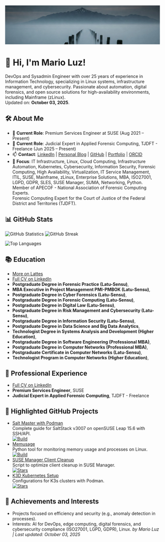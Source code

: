 ![Banner](banner.jpeg)

# 👋 Hi, I'm Mario Luz!

DevOps and Sysadmin Engineer with over 25 years of experience in Information Technology, specializing in Linux systems, infrastructure management, and cybersecurity. Passionate about automation, digital forensics, and open source solutions for high-availability environments, including Mainframe (zLinux).  
Updated on: **October 03, 2025**.

## 🛠️ About Me
- 💼 **Current Role**: Premium Services Engineer at SUSE (Aug 2021 – Present)
- 💼 **Current Role**: Judicial Expert in Applied Forensic Computing, TJDFT - Freelance (Jun 2025 – Present)
- 📫 **Contact**: [LinkedIn](https://www.linkedin.com/in/mariosergiosl/) | [Personal Blog](https://nordico.club) | [GitHub](https://github.com/mariosergiosl) | [Portfolio](https://lattes.cnpq.br/2504292559472109) | [ORCID](https://orcid.org/0009-0006-3750-1871)
- 🎯 **Focus**: IT Infrastructure, Linux, Cloud Computing, Infrastructure Automation, Kubernetes, Cybersecurity, Information Security, Forensic Computing, High Availability, Virtualization, IT Service Management, ITIL, SUSE, Mainframe, zLinux, Enterprise Solutions, MBA, ISO27001, LGPD, GDPR, SLES, SUSE Manager, SUMA, Networking, Python.
Member of APECOF - National Association of Forensic Computing Experts.  
Forensic Computing Expert for the Court of Justice of the Federal District and Territories (TJDFT).

## 📊 GitHub Stats
![GitHub Statistics](https://github-readme-stats.vercel.app/api?username=mariosergiosl&show_icons=true&theme=radical&hide_border=true) ![GitHub Streak](https://github-readme-streak-stats.herokuapp.com/?user=mariosergiosl&theme=radical)

![Top Languages](https://github-readme-stats.vercel.app/api/top-langs/?username=mariosergiosl&layout=compact&theme=radical&hide_border=true)

## 📚 Education
- [More on Lattes](http://lattes.cnpq.br/2504292559472109)
- [Full CV on LinkedIn](https://www.linkedin.com/in/mariosergiosl/)
- **Postgraduate Degree in Forensic Practice (Latu-Sensu)**,
- **MBA Executive in Project Management PMI-PMBOK (Latu-Sensu)**,
- **Postgraduate Degree in Cyber Forensics (Latu-Sensu)**,
- **Postgraduate Degree in Forensic Computing (Latu-Sensu)**,
- **Postgraduate Degree in Digital Law (Latu-Sensu)**,
- **Postgraduate Degree in Risk Management and Cybersecurity (Latu-Sensu)**,
- **Postgraduate Degree in Information Security (Latu-Sensu)**,
- **Postgraduate Degree in Data Science and Big Data Analytics**,
- **Technologist Degree in Systems Analysis and Development (Higher Education)**,
- **Postgraduate Degree in Software Engineering (Professional MBA)**,
- **Postgraduate Degree in Computer Networks (Professional MBA)**,
- **Postgraduate Certificate in Computer Networks (Latu-Sensu)**,
- **Technologist Program in Computer Networks (Higher Education)**,

## 💼 Professional Experience
- [Full CV on LinkedIn](https://www.linkedin.com/in/mariosergiosl/)
- **Premium Services Engineer**, SUSE 
- **Judicial Expert in Applied Forensic Computing**, TJDFT - Freelance 

## 🚀 Highlighted GitHub Projects
- [Salt Master with Podman](https://github.com/mariosergiosl/salt-master)  
  Complete guide for SaltStack v3007 on openSUSE Leap 15.6 with SSH/API.  
  [![Build](https://img.shields.io/github/actions/workflow/status/mariosergiosl/salt-master/ci.yml?label=Build)](https://github.com/mariosergiosl/salt-master/actions)
- [Memusage](https://github.com/mariosergiosl/memusage)  
  Python tool for monitoring memory usage and processes on Linux.  
  [![Build](https://img.shields.io/github/actions/workflow/status/mariosergiosl/memusage/ci.yml?label=Build)](https://github.com/mariosergiosl/memusage/actions)
- [SUSE Manager Client Cleanup](https://github.com/mariosergiosl/susemanager-client-cleanup)  
  Script to optimize client cleanup in SUSE Manager.  
  [![Stars](https://img.shields.io/github/stars/mariosergiosl/susemanager-client-cleanup)](https://github.com/mariosergiosl/susemanager-client-cleanup)
- [K3D Kubernetes Setup](https://github.com/mariosergiosl/k3d)  
  Configurations for K3s clusters with Podman.  
  [![Stars](https://img.shields.io/github/stars/mariosergiosl/k3d)](https://github.com/mariosergiosl/k3d)

## 🌟 Achievements and Interests
- Projects focused on efficiency and security (e.g., anomaly detection in processes).
- Interests: AI for DevOps, edge computing, digital forensics, and cybersecurity compliance (ISO27001, LGPD, GDPR), Linux.
*by Mario Luz | Last updated: October 03, 2025*
